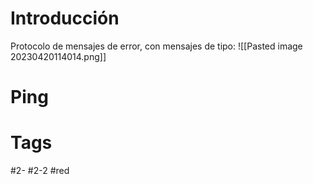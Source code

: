 # Introducción
Protocolo de mensajes de error, con mensajes de tipo:
![[Pasted image 20230420114014.png]]
# Ping

# Tags
#2- 
#2-2 
#red 